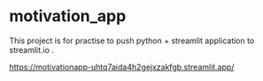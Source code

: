 # motivation_app
This project is for practise to push python + streamlit application to streamlit.io .

https://motivationapp-uhtq7aida4h2gejxzakfgb.streamlit.app/
